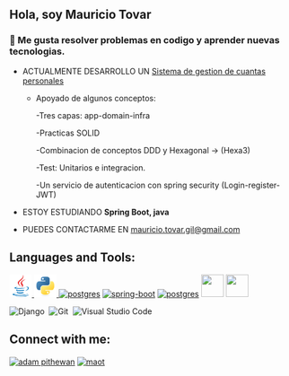 ## Hola, soy Mauricio Tovar

<h3 align="">🚀 Me gusta resolver problemas en codigo y aprender nuevas tecnologias.</h3>

- ACTUALMENTE DESARROLLO UN   [Sistema de gestion de cuantas personales](https://github.com/mt9002/easyPayment/tree/dev1)

    - Apoyado de algunos conceptos:

        -Tres capas: app-domain-infra

        -Practicas SOLID

        -Combinacion de conceptos DDD y Hexagonal -> (Hexa3)

        -Test: Unitarios e integracion.

        -Un servicio de autenticacion con spring security (Login-register-JWT)

- ESTOY ESTUDIANDO **Spring Boot, java**

- PUEDES CONTACTARME EN <a href="mailto:mauricio.tovar.gil@gmail.com">mauricio.tovar.gil@gmail.com</a>


## Languages and Tools:
<p align="left">
<a href="https://www.java.com" target="_blank" rel="noreferrer"> <img src="https://raw.githubusercontent.com/devicons/devicon/master/icons/java/java-original.svg" alt="java" width="40" height="40"/> </a>
<a href="https://www.python.org" target="_blank" rel="noreferrer"> <img src="https://raw.githubusercontent.com/devicons/devicon/master/icons/python/python-original.svg" alt="python" width="40" height="40"/> </a>
<a href="https://devicon.dev/" target="_blank" rel="noreferrer"> <img src="https://cdn.jsdelivr.net/gh/devicons/devicon@latest/icons/postgresql/postgresql-original.svg" alt="postgres" width="40" height="40"/></a> 
<a href="https://devicon.dev/" target="_blank" rel="noreferrer"> <img src="https://cdn.jsdelivr.net/gh/devicons/devicon@latest/icons/spring/spring-original.svg"  alt="spring-boot" width="40" height="40"/></a> 
<a href="https://devicon.dev/" target="_blank" rel="noreferrer"><img src="https://cdn.jsdelivr.net/gh/devicons/devicon@latest/icons/postman/postman-original.svg"  alt="postgres" width="40" height="40"/></a> 
<a href="https://devicon.dev/" target="_blank" rel="noreferrer"><img src="https://cdn.jsdelivr.net/gh/devicons/devicon@latest/icons/bitbucket/bitbucket-original-wordmark.svg" width="40" height="40"/></a> 
<a href="https://devicon.dev/" target="_blank" rel="noreferrer"> <img src="https://cdn.jsdelivr.net/gh/devicons/devicon@latest/icons/git/git-original.svg" width="40" height="40"/></a> 

![Django](https://img.shields.io/badge/-Django-05122A?style=flat&logo=django&logoColor=092E20)&nbsp;
![Git](https://img.shields.io/badge/-Git-05122A?style=flat&logo=git)&nbsp;
![Visual Studio Code](https://img.shields.io/badge/-Visual%20Studio%20Code-05122A?style=flat&logo=visual-studio-code&logoColor=007ACC)&nbsp; 
<br>

## Connect with me:
<p align="left">
  <a href="https://www.linkedin.com/in/mauriciotovargil/" target="blank"><img align="center" src="https://raw.githubusercontent.com/rahuldkjain/github-profile-readme-generator/master/src/images/icons/Social/linked-in-alt.svg" alt="adam pithewan" height="30" width="40" /></a>
  <a href="https://www.instagram.com/mtovar90?igsh=bmxtdGM3cG12aXhq" target="blank"><img align="center" src="https://raw.githubusercontent.com/rahuldkjain/github-profile-readme-generator/master/src/images/icons/Social/instagram.svg"
      alt="maot" height="30" width="40" /></a></p>

      
